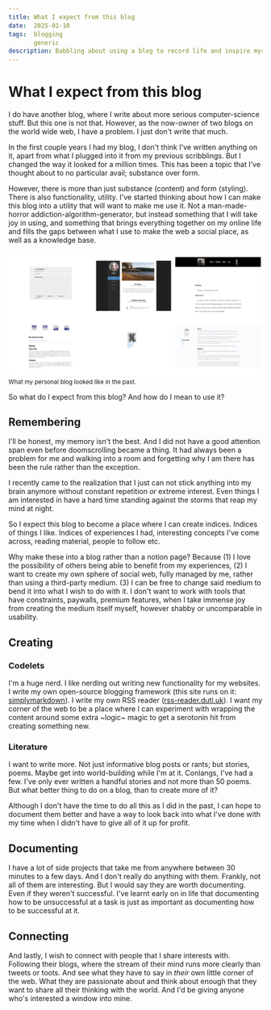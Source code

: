 ```yaml
---
title: What I expect from this blog
date:  2025-01-10
tags:  blogging
       generic
description: Babbling about using a blog to record life and inspire myself to write more.
---
```


# What I expect from this blog

I do have another blog, where I write about more serious computer-science stuff. 
But this one is not that. However, as the now-owner of two blogs on the world wide web,
I have a problem. I just don't write that much.

In the first couple years I had my blog, I don't think I've written anything on it, apart from
what I plugged into it from my previous scribblings. But I changed the way it looked for a
million times. This has been a topic that I've thought about to no particular avail; substance 
over form.

However, there is more than just substance (content) and form (styling). There is also
functionality, utility. I've started thinking about how I can make this blog into a utility
that will want to make me use it. Not a man-made-horror addiction-algorithm-generator, but 
instead something that I will take joy in using, and something that brings everything together 
on my online life and fills the gaps between what I use to make the web a social place, 
as well as a knowledge base.

![](/static/img/blog/blog-history.png) 
<small>What my personal blog looked like in the past.</small>

So what do I expect from this blog? And how do I mean to use it?

## Remembering

I'll be honest, my memory isn't the best. And I did not have a good attention span even before
doomscrolling became a thing. It had always been a problem for me and walking into a room and
forgetting why I am there has been the rule rather than the exception.

I recently came to the realization that I just can not stick anything into my brain anymore
without constant repetition _or_ extreme interest. Even things I am interested in have a hard
time standing against the storms that reap my mind at night.

So I expect this blog to become a place where I can create indices. Indices of things I like. 
Indices of experiences I had, interesting concepts I've come across, reading material, people to
follow etc. 

Why make these into a blog rather than a notion page? Because (1) I love the possibility of 
others being able to benefit from my experiences, (2) I want to create my own sphere of social
web, fully managed by me, rather than using a third-party medium. (3) I can be free to change 
said medium to bend it into what I wish to do with it. I don't want to work with tools that
have constraints, paywalls, premium features, when I take immense joy from creating the medium 
itself myself, however shabby or uncomparable in usability.

## Creating

### Codelets

I'm a huge nerd. I like nerding out writing new functionality for my websites. I write my own open-source
blogging framework (this site runs on it: [simplymarkdown](https://github.com/cemreefe/SimplyMarkdown)). 
I write my own RSS reader ([rss-reader.dutl.uk](https://rss-reader.dutl.uk/)). I want my corner of the
web to be a place where I can experiment with wrapping the content around some extra ~logic~ magic
to get a serotonin hit from creating something new.

### Literature

I want to write more. Not just informative blog posts or rants; but stories, poems. Maybe get into
world-building while I'm at it. Conlangs, I've had a few. I've only ever written a handful stories
and not more than 50 poems. But what better thing to do on a blog, than to create more of it?

Although I don't have the time to do all this as I did in the past, I can hope to document them better
and have a way to look back into what I've done with my time when I didn't have to give all of it up
for profit.

## Documenting

I have a lot of side projects that take me from anywhere between 30 minutes to a few days. And I don't 
really do anything with them. Frankly, not all of them are interesting. But I would say they are worth 
documenting. Even if they weren't successful. I've learnt early on in life that documenting how to
be unsuccessful at a task is just as important as documenting how to be successful at it.

## Connecting

And lastly, I wish to connect with people that I share interests with. Following their blogs, where
the stream of their mind runs more clearly than tweets or toots. And see what they have to say in 
_their_ own little corner of the web. What they are passionate about and think about enough that
they want to share all their thinking with the world. And I'd be giving anyone who's interested 
a window into mine.





